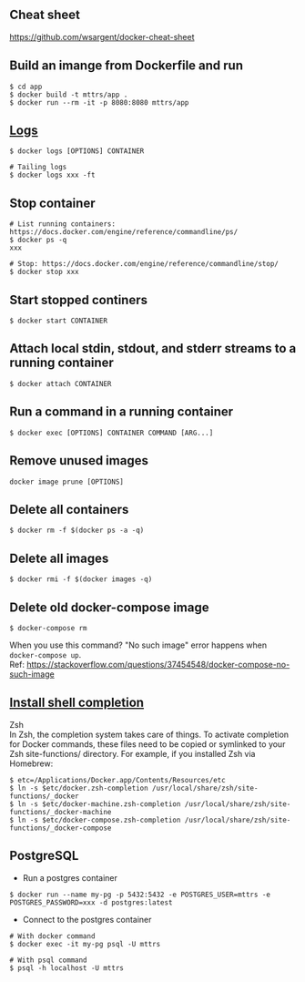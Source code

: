 ## Cheat sheet
https://github.com/wsargent/docker-cheat-sheet

## Build an imange from Dockerfile and run
```
$ cd app
$ docker build -t mttrs/app .
$ docker run --rm -it -p 8080:8080 mttrs/app
```

## [Logs](https://docs.docker.com/engine/reference/commandline/logs/)
```
$ docker logs [OPTIONS] CONTAINER

# Tailing logs
$ docker logs xxx -ft
```

## Stop container
```
# List running containers: https://docs.docker.com/engine/reference/commandline/ps/
$ docker ps -q
xxx

# Stop: https://docs.docker.com/engine/reference/commandline/stop/
$ docker stop xxx
```

## Start stopped continers
```
$ docker start CONTAINER
```

## Attach local stdin, stdout, and stderr streams to a running container
```
$ docker attach CONTAINER
```

## Run a command in a running container
```
$ docker exec [OPTIONS] CONTAINER COMMAND [ARG...]
```

## Remove unused images
```
docker image prune [OPTIONS]
```

## Delete all containers
```
$ docker rm -f $(docker ps -a -q)
```

## Delete all images
```
$ docker rmi -f $(docker images -q)
```

## Delete old docker-compose image
```
$ docker-compose rm
```
When you use this command? "No such image" error happens when `docker-compose up`.  
Ref: https://stackoverflow.com/questions/37454548/docker-compose-no-such-image  


## [Install shell completion](https://docs.docker.com/docker-for-mac/#install-shell-completion)
Zsh  
In Zsh, the completion system takes care of things. To activate completion for Docker commands, these files need to be copied or symlinked to your Zsh site-functions/ directory. For example, if you installed Zsh via Homebrew:
```
$ etc=/Applications/Docker.app/Contents/Resources/etc
$ ln -s $etc/docker.zsh-completion /usr/local/share/zsh/site-functions/_docker
$ ln -s $etc/docker-machine.zsh-completion /usr/local/share/zsh/site-functions/_docker-machine
$ ln -s $etc/docker-compose.zsh-completion /usr/local/share/zsh/site-functions/_docker-compose
```

## PostgreSQL
- Run a postgres container
```
$ docker run --name my-pg -p 5432:5432 -e POSTGRES_USER=mttrs -e POSTGRES_PASSWORD=xxx -d postgres:latest
```
- Connect to the postgres container
```
# With docker command
$ docker exec -it my-pg psql -U mttrs

# With psql command
$ psql -h localhost -U mttrs
```
